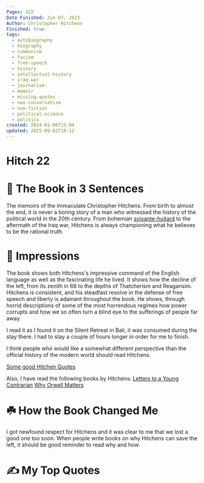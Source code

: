 ```yaml
---
Pages: 422
Date Finished: Jun 07, 2023
Author: Christopher Hitchens
Finished: true
tags:
  - autobiography
  - biography
  - communism
  - facism
  - free-speech
  - history
  - intellectual-history
  - iraq-war
  - journalism
  - memoir
  - missing-quotes
  - neo-conservatism
  - non-fiction
  - political-science
  - politics
created: 2024-01-06T15:04
updated: 2025-09-02T10:12
---
```

# Hitch 22


# 🚀 The Book in 3 Sentences
The memoirs of the immaculate Christopher Hitchens. From birth to almost the end, it is never a boring story of a man who witnessed the history of the political world in the 20th century. From bohemian [soixante-huitard](https://en.wiktionary.org/wiki/soixante-huitard) to the aftermath of the Iraq war, Hitchens is always championing what he believes to be the rational truth. 

# 🎨 Impressions
The book shows both Hitchens's impressive command of the English language as well as the fascinating life he lived. It shows how the decline of the left, from its zenith in 68 to the depths of Thatcherism and Reagansim. Hitchens is consistent, and his steadfast resolve in the defense of free speech and liberty is adamant throughout the book. He shows, through horrid descriptions of some of the most horrendous regimes how power corrupts and how we so often turn a blind eye to the sufferings of people far away. 

I read it as I found it on the Silent Retreat in Bali, it was consumed during the stay there. I had to stay a couple of hours longer in order for me to finish. 

I think people who would like a somewhat different perspective than the official history of the modern world should read Hitchens. 

[Some good Hitchen Quotes](https://www.stevestewartwilliams.com/p/top-10-christopher-hitchens-quotes)

Also, I have read the following books by Hitchens: [Letters to a Young Contrarian](../../Science/World/Letters%20to%20a%20Young%20Contrarian.md) [Why Orwell Matters](../../Mich/Why%20Orwell%20Matters.md)
# ☘️ How the Book Changed Me
I got newfound respect for Hitchens and it was clear to me that we lost a good one too soon. When people write books on why Hitchens can save the left, it should be good reminder to read why and how. 

# ✍️ My Top  Quotes

